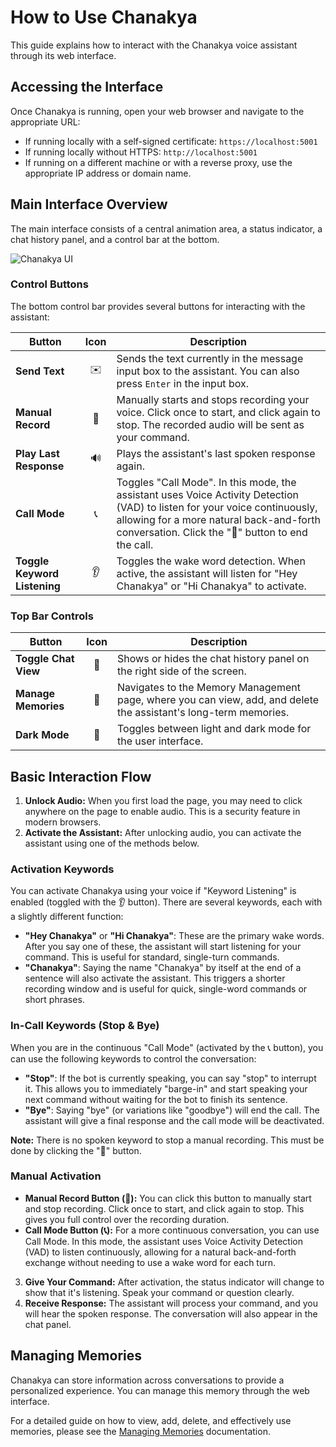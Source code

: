 # How to Use Chanakya

This guide explains how to interact with the Chanakya voice assistant through its web interface.

## Accessing the Interface

Once Chanakya is running, open your web browser and navigate to the appropriate URL:
-   If running locally with a self-signed certificate: `https://localhost:5001`
-   If running locally without HTTPS: `http://localhost:5001`
-   If running on a different machine or with a reverse proxy, use the appropriate IP address or domain name.

## Main Interface Overview

The main interface consists of a central animation area, a status indicator, a chat history panel, and a control bar at the bottom.

![Chanakya UI](placeholder.png)  <!-- You can replace this with a real screenshot -->

### Control Buttons

The bottom control bar provides several buttons for interacting with the assistant:

| Button | Icon | Description                                                                                                                                                             |
| ------ | :--: | ----------------------------------------------------------------------------------------------------------------------------------------------------------------------- |
| **Send Text** |  ✉️  | Sends the text currently in the message input box to the assistant. You can also press `Enter` in the input box.                                                  |
| **Manual Record** |  🎤  | Manually starts and stops recording your voice. Click once to start, and click again to stop. The recorded audio will be sent as your command.                    |
| **Play Last Response** |  🔊  | Plays the assistant's last spoken response again.                                                                                                       |
| **Call Mode** |  📞  | Toggles "Call Mode". In this mode, the assistant uses Voice Activity Detection (VAD) to listen for your voice continuously, allowing for a more natural back-and-forth conversation. Click the "🛑" button to end the call. |
| **Toggle Keyword Listening** |  👂  | Toggles the wake word detection. When active, the assistant will listen for "Hey Chanakya" or "Hi Chanakya" to activate.                                    |

### Top Bar Controls

| Button | Icon | Description                                                                                                                                                             |
| ------ | :--: | ----------------------------------------------------------------------------------------------------------------------------------------------------------------------- |
| **Toggle Chat View** |  💬  | Shows or hides the chat history panel on the right side of the screen.                                                                                    |
| **Manage Memories** |  🧠  | Navigates to the Memory Management page, where you can view, add, and delete the assistant's long-term memories.                                            |
| **Dark Mode** |  🌙  | Toggles between light and dark mode for the user interface.                                                                                                     |

## Basic Interaction Flow

1.  **Unlock Audio:** When you first load the page, you may need to click anywhere on the page to enable audio. This is a security feature in modern browsers.
2.  **Activate the Assistant:** After unlocking audio, you can activate the assistant using one of the methods below.

### Activation Keywords

You can activate Chanakya using your voice if "Keyword Listening" is enabled (toggled with the 👂 button). There are several keywords, each with a slightly different function:

-   **"Hey Chanakya"** or **"Hi Chanakya"**: These are the primary wake words. After you say one of these, the assistant will start listening for your command. This is useful for standard, single-turn commands.
-   **"Chanakya"**: Saying the name "Chanakya" by itself at the end of a sentence will also activate the assistant. This triggers a shorter recording window and is useful for quick, single-word commands or short phrases.

### In-Call Keywords (Stop & Bye)

When you are in the continuous "Call Mode" (activated by the 📞 button), you can use the following keywords to control the conversation:

-   **"Stop"**: If the bot is currently speaking, you can say "stop" to interrupt it. This allows you to immediately "barge-in" and start speaking your next command without waiting for the bot to finish its sentence.
-   **"Bye"**: Saying "bye" (or variations like "goodbye") will end the call. The assistant will give a final response and the call mode will be deactivated.

**Note:** There is no spoken keyword to stop a manual recording. This must be done by clicking the "🛑" button.

### Manual Activation

-   **Manual Record Button (🎤):** You can click this button to manually start and stop recording. Click once to start, and click again to stop. This gives you full control over the recording duration.
-   **Call Mode Button (📞):** For a more continuous conversation, you can use Call Mode. In this mode, the assistant uses Voice Activity Detection (VAD) to listen continuously, allowing for a natural back-and-forth exchange without needing to use a wake word for each turn.

3.  **Give Your Command:** After activation, the status indicator will change to show that it's listening. Speak your command or question clearly.
4.  **Receive Response:** The assistant will process your command, and you will hear the spoken response. The conversation will also appear in the chat panel.

## Managing Memories

Chanakya can store information across conversations to provide a personalized experience. You can manage this memory through the web interface.

For a detailed guide on how to view, add, delete, and effectively use memories, please see the [Managing Memories](./memory-management.md) documentation.
